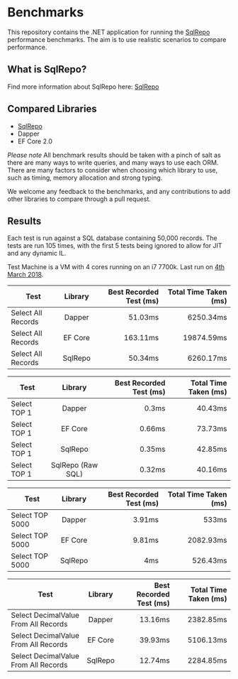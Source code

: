 # Benchmarks
This repository contains the .NET application for running the [SqlRepo](https://github.com/SqlRepo/sqlrepo) performance benchmarks. The aim is to use realistic scenarios to compare performance.

## What is SqlRepo?
Find more information about SqlRepo here: [SqlRepo](https://github.com/SqlRepo/sqlrepo)

## Compared Libraries
* [SqlRepo](https://github.com/SqlRepo/sqlrepo)
* Dapper
* EF Core 2.0

*Please note*
All benchmark results should be taken with a pinch of salt as there are many ways to write queries, and many ways to use each ORM. There are many factors to consider when choosing which library to use, such as timing, memory allocation and strong typing.

We welcome any feedback to the benchmarks, and any contributions to add other libraries to compare through a pull request.

## Results

Each test is run against a SQL database containing 50,000 records. The tests are run 105 times, with the first 5 tests being ignored to allow for JIT and any dynamic IL.

Test Machine is a VM with 4 cores running on an i7 7700k. Last run on [4th March 2018](https://github.com/SqlRepo/Benchmarks/blob/master/RawResults/2018-04-03_18-44.txt).


| Test        | Library           | Best Recorded Test (ms)  | Total Time Taken (ms)  |
| ------------- |:-------------:| -----:| -----:|
Select All Records | Dapper | 51.03ms | 6250.34ms
Select All Records | EF Core | 163.11ms | 19874.59ms
Select All Records | SqlRepo | 50.34ms | 6260.17ms

| Test        | Library           | Best Recorded Test (ms)  | Total Time Taken (ms)  |
| ------------- |:-------------:| -----:| -----:|
Select TOP 1 | Dapper | 0.3ms | 40.43ms
Select TOP 1 | EF Core | 0.66ms | 73.73ms
Select TOP 1 | SqlRepo | 0.35ms | 42.85ms
Select TOP 1 | SqlRepo (Raw SQL) | 0.32ms | 40.16ms

| Test        | Library           | Best Recorded Test (ms)  | Total Time Taken (ms)  |
| ------------- |:-------------:| -----:| -----:|
Select TOP 5000 | Dapper | 3.91ms | 533ms
Select TOP 5000 | EF Core | 9.81ms | 2082.93ms
Select TOP 5000 | SqlRepo | 4ms | 526.43ms

| Test        | Library           | Best Recorded Test (ms)  | Total Time Taken (ms)  |
| ------------- |:-------------:| -----:| -----:|
Select DecimalValue From All Records | Dapper | 13.16ms | 2382.85ms
Select DecimalValue From All Records  | EF Core | 39.93ms | 5106.13ms
Select DecimalValue From All Records  | SqlRepo | 12.74ms | 2284.85ms
